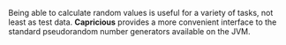 Being able to calculate random values is useful for a variety of tasks, not least as test data.
__Capricious__ provides a more convenient interface to the standard pseudorandom number generators 
available on the JVM.
